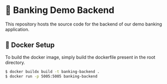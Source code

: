 # 🏦 Banking Demo Backend

This repository hosts the source code for the backend of our demo banking application.

## 🐋 Docker Setup

To build the docker image, simply build the dockerfile present in the root directory.

```bash
$ docker buildx build -t banking-backend .
$ docker run -p 5005:5005 banking-backend
```
 